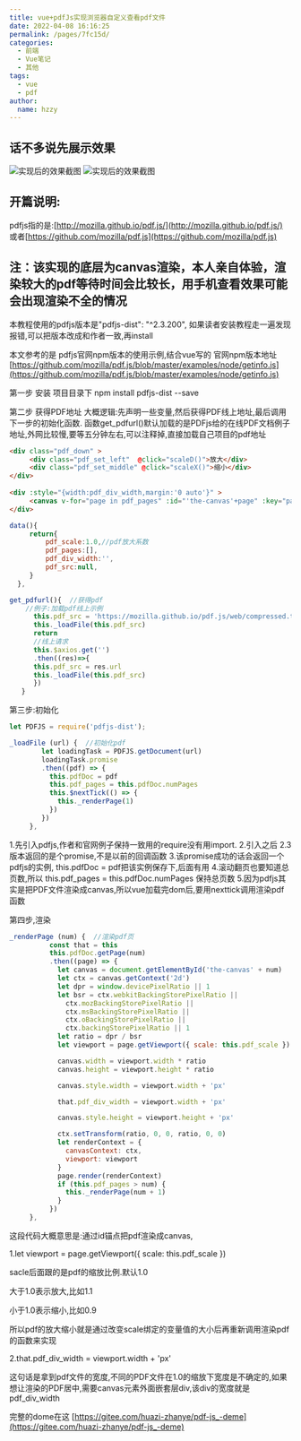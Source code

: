 ```yaml
---
title: vue+pdfJs实现浏览器自定义查看pdf文件
date: 2022-04-08 16:16:25
permalink: /pages/7fc15d/
categories:
  - 前端
  - Vue笔记
  - 其他
tags:
  - vue
  - pdf
author: 
  name: hzzy
---
```



## 话不多说先展示效果
![实现后的效果截图](https://img-blog.csdnimg.cn/cc3ac37c7b7849f5b67fe444450a4970.jpg?x-oss-process=image/watermark,type_d3F5LXplbmhlaQ,shadow_50,text_Q1NETiBA6Iqx5a2Q5Y2g54i35Li2,size_20,color_FFFFFF,t_70,g_se,x_16#pic_center)
![实现后的效果截图](https://img-blog.csdnimg.cn/d264972f0e0a437390bde45f67566aa7.jpg?x-oss-process=image/watermark,type_d3F5LXplbmhlaQ,shadow_50,text_Q1NETiBA6Iqx5a2Q5Y2g54i35Li2,size_20,color_FFFFFF,t_70,g_se,x_16#pic_center)

## 开篇说明:
 pdfjs指的是:[http://mozilla.github.io/pdf.js/](http://mozilla.github.io/pdf.js/)
或者[https://github.com/mozilla/pdf.js](https://github.com/mozilla/pdf.js)

## 注：该实现的底层为canvas渲染，本人亲自体验，渲染较大的pdf等待时间会比较长，用手机查看效果可能会出现渲染不全的情况


本教程使用的pdfjs版本是"pdfjs-dist": "^2.3.200",
如果读者安装教程走一遍发现报错,可以把版本改成和作者一致,再install

本文参考的是 pdfjs官网npm版本的使用示例,结合vue写的
官网npm版本地址[https://github.com/mozilla/pdf.js/blob/master/examples/node/getinfo.js](https://github.com/mozilla/pdf.js/blob/master/examples/node/getinfo.js)

第一步 安装
项目目录下
npm install pdfjs-dist --save

第二步  获得PDF地址
大概逻辑:先声明一些变量,然后获得PDF线上地址,最后调用下一步的初始化函数.
函数get_pdfurl()默认加载的是PDFjs给的在线PDF文档例子地址,外网比较慢,要等五分钟左右,可以注释掉,直接加载自己项目的pdf地址

```html
<div class="pdf_down" >
     <div class="pdf_set_left"  @click="scaleD()">放大</div>
     <div class="pdf_set_middle" @click="scaleX()">缩小</div>
</div>
       
<div :style="{width:pdf_div_width,margin:'0 auto'}" >
     <canvas v-for="page in pdf_pages" :id="'the-canvas'+page" :key="page"></canvas>
</div>
```

```javascript
data(){
  	 return{
  	 	 pdf_scale:1.0,//pdf放大系数
  	 	 pdf_pages:[],
  	 	 pdf_div_width:'',
  	 	 pdf_src:null,
  	 }   
  },
```

```javascript
get_pdfurl(){  //获得pdf
    //例子:加载pdf线上示例
      this.pdf_src = 'https://mozilla.github.io/pdf.js/web/compressed.tracemonkey-pldi-09.pdf'
      this._loadFile(this.pdf_src)
      return
      //线上请求
      this.$axios.get('')
      .then((res)=>{
      this.pdf_src = res.url
      this._loadFile(this.pdf_src)
      })
   }
```


第三步:初始化
```javascript
let PDFJS = require('pdfjs-dist');
```

```javascript
_loadFile (url) {  //初始化pdf
        let loadingTask = PDFJS.getDocument(url)
        loadingTask.promise
        .then((pdf) => {
          this.pdfDoc = pdf
          this.pdf_pages = this.pdfDoc.numPages
          this.$nextTick(() => {
            this._renderPage(1)
          })
        })
     },
```
1.先引入pdfjs,作者和官网例子保持一致用的require没有用import.
2.引入之后 2.3版本返回的是个promise,不是以前的回调函数
3.该promise成功的话会返回一个pdfjs的实例, this.pdfDoc = pdf把该实例保存下,后面有用
4.滚动翻页也要知道总页数,所以 this.pdf_pages = this.pdfDoc.numPages 保持总页数
5.因为pdfjs其实是把PDF文件渲染成canvas,所以vue加载完dom后,要用nexttick调用渲染pdf函数

第四步,渲染
```javascript
_renderPage (num) {  //渲染pdf页
          const that = this
          this.pdfDoc.getPage(num)
          .then((page) => {
            let canvas = document.getElementById('the-canvas' + num)
            let ctx = canvas.getContext('2d')
            let dpr = window.devicePixelRatio || 1
            let bsr = ctx.webkitBackingStorePixelRatio ||
              ctx.mozBackingStorePixelRatio ||
              ctx.msBackingStorePixelRatio ||
              ctx.oBackingStorePixelRatio ||
              ctx.backingStorePixelRatio || 1
            let ratio = dpr / bsr
            let viewport = page.getViewport({ scale: this.pdf_scale })

            canvas.width = viewport.width * ratio
            canvas.height = viewport.height * ratio

            canvas.style.width = viewport.width + 'px'

            that.pdf_div_width = viewport.width + 'px'

            canvas.style.height = viewport.height + 'px'

            ctx.setTransform(ratio, 0, 0, ratio, 0, 0)
            let renderContext = {
              canvasContext: ctx,
              viewport: viewport
            }
            page.render(renderContext)
            if (this.pdf_pages > num) {
              this._renderPage(num + 1)
            }
          })
     },
```
这段代码大概意思是:通过id锚点把pdf渲染成canvas,

1.let viewport = page.getViewport({ scale: this.pdf_scale })

sacle后面跟的是pdf的缩放比例.默认1.0

大于1.0表示放大,比如1.1

小于1.0表示缩小,比如0.9

所以pdf的放大缩小就是通过改变scale绑定的变量值的大小后再重新调用渲染pdf的函数来实现

2.that.pdf_div_width = viewport.width + 'px'

这句话是拿到pdf文件的宽度,不同的PDF文件在1.0的缩放下宽度是不确定的,如果想让渲染的PDF居中,需要canvas元素外面嵌套层div,该div的宽度就是pdf_div_width


完整的dome在这 [https://gitee.com/huazi-zhanye/pdf-js_-deme](https://gitee.com/huazi-zhanye/pdf-js_-deme)